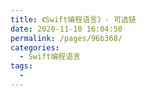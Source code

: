 ```yaml
---
title: 《Swift编程语言》- 可选链
date: 2020-11-10 16:04:50
permalink: /pages/96b368/
categories:
  - Swift编程语言
tags:
  - 
---
```

